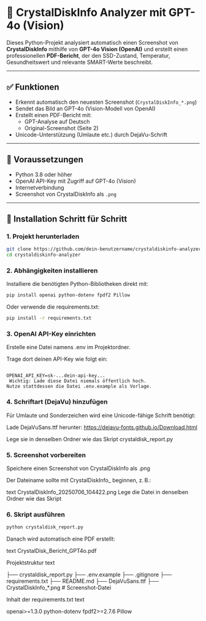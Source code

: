 # 🧠 CrystalDiskInfo Analyzer mit GPT-4o (Vision)

Dieses Python-Projekt analysiert automatisch einen Screenshot von **CrystalDiskInfo** mithilfe von **GPT-4o Vision (OpenAI)** und erstellt einen professionellen **PDF-Bericht**, der den SSD-Zustand, Temperatur, Gesundheitswert und relevante SMART-Werte beschreibt.

---

## ✅ Funktionen

- Erkennt automatisch den neuesten Screenshot (`CrystalDiskInfo_*.png`)
- Sendet das Bild an GPT-4o (Vision-Modell von OpenAI)
- Erstellt einen PDF-Bericht mit:
  - GPT-Analyse auf Deutsch
  - Original-Screenshot (Seite 2)
- Unicode-Unterstützung (Umlaute etc.) durch DejaVu-Schrift

---

## 🧰 Voraussetzungen

- Python 3.8 oder höher
- OpenAI API-Key mit Zugriff auf GPT-4o (Vision)
- Internetverbindung
- Screenshot von CrystalDiskInfo als `.png`

---

## 🔧 Installation Schritt für Schritt

### 1. Projekt herunterladen

```bash
git clone https://github.com/dein-benutzername/crystaldiskinfo-analyzer.git
cd crystaldiskinfo-analyzer
```


### 2. Abhängigkeiten installieren
Installiere die benötigten Python-Bibliotheken direkt mit:

```bash
pip install openai python-dotenv fpdf2 Pillow
```
Oder verwende die requirements.txt:

```bash
pip install -r requirements.txt
```

### 3. OpenAI API-Key einrichten
Erstelle eine Datei namens .env im Projektordner.

Trage dort deinen API-Key wie folgt ein:

```env

OPENAI_API_KEY=sk-...dein-api-key...
 Wichtig: Lade diese Datei niemals öffentlich hoch.
Nutze stattdessen die Datei .env.example als Vorlage.
```
### 4. Schriftart (DejaVu) hinzufügen
Für Umlaute und Sonderzeichen wird eine Unicode-fähige Schrift benötigt:

Lade DejaVuSans.ttf herunter:
 https://dejavu-fonts.github.io/Download.html

Lege sie in denselben Ordner wie das Skript crystaldisk_report.py

### 5. Screenshot vorbereiten
Speichere einen Screenshot von CrystalDiskInfo als .png

Der Dateiname sollte mit CrystalDiskInfo_ beginnen, z. B.:

text
CrystalDiskInfo_20250706_104422.png
Lege die Datei in denselben Ordner wie das Skript

### 6. Skript ausführen
```bash
python crystaldisk_report.py
```
 Danach wird automatisch eine PDF erstellt:

text
CrystalDisk_Bericht_GPT4o.pdf

 Projektstruktur
text

├── crystaldisk_report.py
├── .env.example
├── .gitignore
├── requirements.txt
├── README.md
├── DejaVuSans.ttf
├── CrystalDiskInfo_*.png  # Screenshot-Datei
 
Inhalt der requirements.txt
text

openai>=1.3.0
python-dotenv
fpdf2>=2.7.6
Pillow
